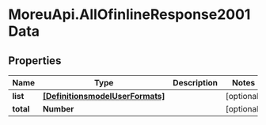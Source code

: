 # MoreuApi.AllOfinlineResponse2001Data

## Properties
Name | Type | Description | Notes
------------ | ------------- | ------------- | -------------
**list** | [**[DefinitionsmodelUserFormats]**](DefinitionsmodelUserFormats.md) |  | [optional] 
**total** | **Number** |  | [optional] 
